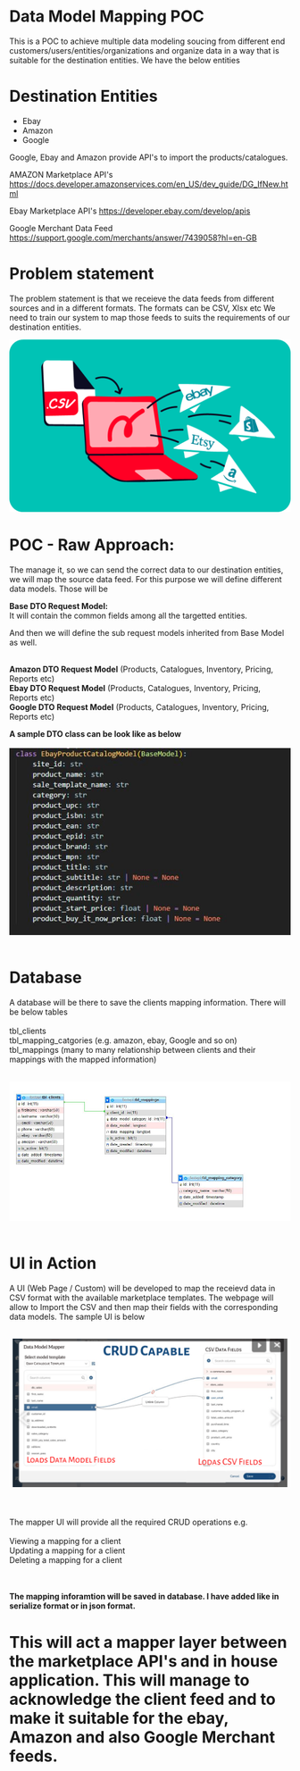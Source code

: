 # Data Model Mapping POC
This is a POC to achieve multiple data modeling soucing from different end customers/users/entities/organizations and organize data in a way that is suitable for the destination entities. We have the below entities

# Destination Entities
- Ebay
- Amazon
- Google
  

Google, Ebay and Amazon provide API's to import the products/catalogues. 

AMAZON Marketplace API's
https://docs.developer.amazonservices.com/en_US/dev_guide/DG_IfNew.html

Ebay Marketplace API's
https://developer.ebay.com/develop/apis

Google Merchant Data Feed
https://support.google.com/merchants/answer/7439058?hl=en-GB


# Problem statement
The problem statement is that we receieve the data feeds from different sources and in a different formats. The formats can be CSV, Xlsx etc We need to train our system to map those feeds to suits the requirements of our destination entities.

![Screenshot (624)](import.png)

# POC - Raw Approach:
The manage it, so we can send the correct data to our destination entities, we will map the source data feed. For this purpose we will define different data models. Those will be

**Base DTO Request Model:** <br>
It will contain the common fields among all the targetted entities. <br>

And then we will define the sub request models inherited from Base Model as well. <br><br>

**Amazon DTO Request Model** (Products, Catalogues, Inventory, Pricing, Reports etc)<br>
**Ebay DTO Request Model** (Products, Catalogues, Inventory, Pricing, Reports etc)<br>
**Google DTO Request Model** (Products, Catalogues, Inventory, Pricing, Reports etc)<br>


**A sample DTO class can be look like as below** <br><br>
![Screenshot (624)](sampleDataModel.JPG)<br><br>

# Database
A database will be there to save the clients mapping information. There will be below tables
<br><br>
tbl_clients<br>
tbl_mapping_catgories (e.g. amazon, ebay, Google and so on) <br>
tbl_mappings (many to many relationship between clients and their mappings with the mapped information) <br>

<br> ![Screenshot (624)](db.jpg)<br><br>


# UI in Action
A UI (Web Page / Custom) will be developed to map the receievd data in CSV format with the available marketplace templates. The webpage will allow to Import the CSV and then map their fields with the corresponding data models. 
The sample UI is below

<br> ![Screenshot (624)](mapper.png)<br><br>
<br><br>
The mapper UI will provide all the required CRUD operations e.g.
<br><br>
Viewing a mapping for a client <br>
Updating a mapping for a client<br>
Deleting a mapping for a client<br>
<br><br>

**The mapping inforamtion will be saved in database. I have added like in serialize format or in json format.**



# This will act a mapper layer between the marketplace API's and in house application. This will manage to acknowledge the client feed and to make it suitable for the ebay, Amazon and also Google Merchant feeds. 


